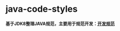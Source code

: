 # java-code-styles

#### 基于JDK8整理JAVA规范，主要用于规范开发：[开发规范](https://github.com/koudaihaizei/java-code-styles/blob/main/开发规范.md)

